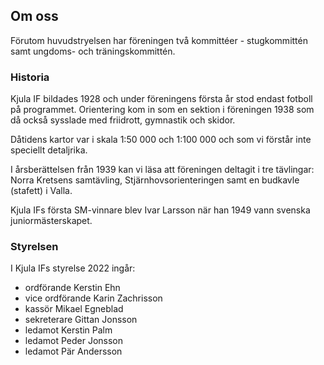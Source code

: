 ## Om oss

Förutom huvudstryelsen har föreningen två kommittéer - stugkommittén samt ungdoms- och träningskommittén.

### Historia

Kjula IF bildades 1928 och under föreningens första år stod endast fotboll på programmet. Orientering kom in som en sektion i föreningen 1938 som då också sysslade med friidrott, gymnastik och skidor.

Dåtidens kartor var i skala 1:50 000 och 1:100 000 och som vi förstår inte speciellt detaljrika.

I årsberättelsen från 1939 kan vi läsa att föreningen deltagit i tre tävlingar: Norra Kretsens samtävling, Stjärnhovsorienteringen samt en budkavle (stafett) i Valla.

Kjula IFs första SM-vinnare blev Ivar Larsson när han 1949 vann svenska juniormästerskapet.

### Styrelsen

I Kjula IFs styrelse 2022 ingår:

* ordförande Kerstin Ehn
* vice ordförande Karin Zachrisson
* kassör Mikael Egneblad
* sekreterare Gittan Jonsson
* ledamot Kerstin Palm
* ledamot Peder Jonsson
* ledamot Pär Andersson
